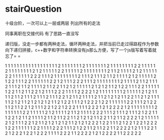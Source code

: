# stairQuestion
十级台阶，一次可以上一层或两层 列出所有的走法

同事离职在交接代码 有了思路一直没写

递归版，没走一步都有两种走法，循环两种走法，并把当前已走过得路程作为参数向下递归拼接，c++数字和字符串转换没有js那么方便，写了一个js版写着写着就忘了= =

1 1 1 1 1 1 1 1 1 1
1 1 1 1 1 1 1 1 2
1 1 1 1 1 1 1 2 1
1 1 1 1 1 1 2 1 1
1 1 1 1 1 1 2 2
1 1 1 1 1 2 1 1 1
1 1 1 1 1 2 1 2
1 1 1 1 1 2 2 1
1 1 1 1 2 1 1 1 1
1 1 1 1 2 1 1 2
1 1 1 1 2 1 2 1
1 1 1 1 2 2 1 1
1 1 1 1 2 2 2
1 1 1 2 1 1 1 1 1
1 1 1 2 1 1 1 2
1 1 1 2 1 1 2 1
1 1 1 2 1 2 1 1
1 1 1 2 1 2 2
1 1 1 2 2 1 1 1
1 1 1 2 2 1 2
1 1 1 2 2 2 1
1 1 2 1 1 1 1 1 1
1 1 2 1 1 1 1 2
1 1 2 1 1 1 2 1
1 1 2 1 1 2 1 1
1 1 2 1 1 2 2
1 1 2 1 2 1 1 1
1 1 2 1 2 1 2
1 1 2 1 2 2 1
1 1 2 2 1 1 1 1
1 1 2 2 1 1 2
1 1 2 2 1 2 1
1 1 2 2 2 1 1
1 1 2 2 2 2
1 2 1 1 1 1 1 1 1
1 2 1 1 1 1 1 2
1 2 1 1 1 1 2 1
1 2 1 1 1 2 1 1
1 2 1 1 1 2 2
1 2 1 1 2 1 1 1
1 2 1 1 2 1 2
1 2 1 1 2 2 1
1 2 1 2 1 1 1 1
1 2 1 2 1 1 2
1 2 1 2 1 2 1
1 2 1 2 2 1 1
1 2 1 2 2 2
1 2 2 1 1 1 1 1
1 2 2 1 1 1 2
1 2 2 1 1 2 1
1 2 2 1 2 1 1
1 2 2 1 2 2
1 2 2 2 1 1 1
1 2 2 2 1 2
1 2 2 2 2 1
2 1 1 1 1 1 1 1 1
2 1 1 1 1 1 1 2
2 1 1 1 1 1 2 1
2 1 1 1 1 2 1 1
2 1 1 1 1 2 2
2 1 1 1 2 1 1 1
2 1 1 1 2 1 2
2 1 1 1 2 2 1
2 1 1 2 1 1 1 1
2 1 1 2 1 1 2
2 1 1 2 1 2 1
2 1 1 2 2 1 1
2 1 1 2 2 2
2 1 2 1 1 1 1 1
2 1 2 1 1 1 2
2 1 2 1 1 2 1
2 1 2 1 2 1 1
2 1 2 1 2 2
2 1 2 2 1 1 1
2 1 2 2 1 2
2 1 2 2 2 1
2 2 1 1 1 1 1 1
2 2 1 1 1 1 2
2 2 1 1 1 2 1
2 2 1 1 2 1 1
2 2 1 1 2 2
2 2 1 2 1 1 1
2 2 1 2 1 2
2 2 1 2 2 1
2 2 2 1 1 1 1
2 2 2 1 1 2
2 2 2 1 2 1
2 2 2 2 1 1
2 2 2 2 2
